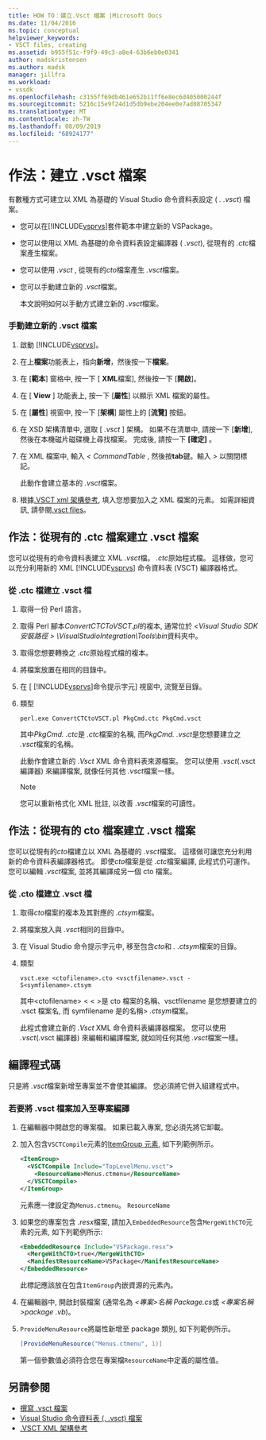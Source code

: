 ```yaml
---
title: HOW TO：建立.Vsct 檔案 |Microsoft Docs
ms.date: 11/04/2016
ms.topic: conceptual
helpviewer_keywords:
- VSCT files, creating
ms.assetid: b955f51c-f9f9-49c3-a8e4-63b6eb0e0341
author: madskristensen
ms.author: madsk
manager: jillfra
ms.workload:
- vssdk
ms.openlocfilehash: c3155ff69db461e652b11ff6e8ec6d405000244f
ms.sourcegitcommit: 5216c15e9f24d1d5db9ebe204ee0e7ad08705347
ms.translationtype: MT
ms.contentlocale: zh-TW
ms.lasthandoff: 08/09/2019
ms.locfileid: "68924177"
---
```

# <a name="how-to-create-a-vsct-file"></a>作法：建立 .vsct 檔案

有數種方式可建立以 XML 為基礎的 Visual Studio 命令資料表設定 ( *. .vsct*) 檔案。

- 您可以在[!INCLUDE[vsprvs](../../code-quality/includes/vsprvs_md.md)]套件範本中建立新的 VSPackage。

- 您可以使用以 XML 為基礎的命令資料表設定編譯器 ( *.vsct*), 從現有的 *.ctc*檔案產生檔案。

- 您可以使用 *.vsct* , 從現有的*cto*檔案產生 *.vsct*檔案。

- 您可以手動建立新的 *.vsct*檔案。

  本文說明如何以手動方式建立新的 *.vsct*檔案。

### <a name="to-manually-create-a-new-vsct-file"></a>手動建立新的 .vsct 檔案

1. 啟動 [!INCLUDE[vsprvs](../../code-quality/includes/vsprvs_md.md)]。

2. 在上**檔案**功能表上，指向**新增**，然後按一下**檔案**。

3. 在 [**範本**] 窗格中, 按一下 [ **XML**檔案], 然後按一下 [**開啟**]。

4. 在 [ **View** ] 功能表上, 按一下 [**屬性**] 以顯示 XML 檔案的屬性。

5. 在 [**屬性**] 視窗中, 按一下 [**架構**] 屬性上的 [**流覽]** 按鈕。

6. 在 XSD 架構清單中, 選取 [ *.vsct* ] 架構。 如果不在清單中, 請按一下 [**新增**], 然後在本機磁片磁碟機上尋找檔案。 完成後, 請按一下 **[確定]** 。

7. 在 XML 檔案中, 輸入 *< CommandTable* , 然後按**tab**鍵。輸入 *>* 以關閉標記。

    此動作會建立基本的 *.vsct*檔案。

8. 根據[.VSCT xml 架構參考](../../extensibility/vsct-xml-schema-reference.md), 填入您想要加入之 XML 檔案的元素。 如需詳細資訊, 請參閱[.vsct files](../../extensibility/internals/authoring-dot-vsct-files.md)。

<a name="how-to-create-a-dot-vsct-file-from-an-existing-dot-ctc-file"></a>

## <a name="how-to-create-a-vsct-file-from-an-existing-ctc-file"></a>作法：從現有的 .ctc 檔案建立 .vsct 檔案

您可以從現有的命令資料表建立 XML *.vsct*檔。 *.ctc*原始程式檔。 這樣做，您可以充分利用新的 XML [!INCLUDE[vsprvs](../../code-quality/includes/vsprvs_md.md)] 命令資料表 (VSCT) 編譯器格式。

### <a name="to-create-a-vsct-file-from-a-ctc-file"></a>從 .ctc 檔建立 .vsct 檔

1. 取得一份 Perl 語言。

2. 取得 Perl 腳本*ConvertCTCToVSCT.pl*的複本, 通常位於 *\<Visual Studio SDK 安裝路徑 > \VisualStudioIntegration\Tools\bin*資料夾中。

3. 取得您想要轉換之 *.ctc*原始程式檔的複本。

4. 將檔案放置在相同的目錄中。

5. 在 [ [!INCLUDE[vsprvs](../../code-quality/includes/vsprvs_md.md)]命令提示字元] 視窗中, 流覽至目錄。

6. 類型

   ```
   perl.exe ConvertCTCtoVSCT.pl PkgCmd.ctc PkgCmd.vsct
   ```

    其中*PkgCmd. .ctc*是 *.ctc*檔案的名稱, 而*PkgCmd. .vsct*是您想要建立之 *.vsct*檔案的名稱。

    此動作會建立新的 *.Vsct* XML 命令資料表來源檔案。 您可以使用 *.vsct*(.vsct 編譯器) 來編譯檔案, 就像任何其他 *.vsct*檔案一樣。

   > [!NOTE]
   > 您可以重新格式化 XML 批註, 以改善 *.vsct*檔案的可讀性。

<a name="how-to-create-a-dot-vsct-file-from-an-existing-dot-cto-file"></a>

## <a name="how-to-create-a-vsct-file-from-an-existing-cto-file"></a>作法：從現有的 cto 檔案建立 .vsct 檔案

您可以從現有的*cto*檔建立以 XML 為基礎的 *.vsct*檔案。 這樣做可讓您充分利用新的命令資料表編譯器格式。 即使*cto*檔案是從 *.ctc*檔案編譯, 此程式仍可運作。 您可以編輯 *.vsct*檔案, 並將其編譯成另一個 cto 檔案。

### <a name="to-create-a-vsct-file-from-a-cto-file"></a>從 .cto 檔建立 .vsct 檔

1. 取得*cto*檔案的複本及其對應的 *.ctsym*檔案。

2. 將檔案放入與 *.vsct*相同的目錄中。

3. 在 Visual Studio 命令提示字元中, 移至包含*cto*和 *. .ctsym*檔案的目錄。

4. 類型

    ```
    vsct.exe <ctofilename>.cto <vsctfilename>.vsct -S<symfilename>.ctsym
    ```

     其中\<ctofilename\> \< \< \>是 cto 檔案的名稱、vsctfilename 是您想要建立的 .vsct 檔案名, 而 symfilename 是的名稱\> *.ctsym*檔案。

     此程式會建立新的 *.Vsct* XML 命令資料表編譯器檔案。 您可以使用 *.vsct*(.vsct 編譯器) 來編輯和編譯檔案, 就如同任何其他 *.vsct*檔案一樣。

## <a name="compile-the-code"></a>編譯程式碼
 只是將 *.vsct*檔案新增至專案並不會使其編譯。 您必須將它併入組建程式中。

### <a name="to-add-a-vsct-file-to-project-compilation"></a>若要將 .vsct 檔案加入至專案編譯

1. 在編輯器中開啟您的專案檔。 如果已載入專案, 您必須先將它卸載。

2. 加入包含`VSCTCompile`元素的[ItemGroup 元素](../../msbuild/itemgroup-element-msbuild.md), 如下列範例所示。

    ```xml
    <ItemGroup>
      <VSCTCompile Include="TopLevelMenu.vsct">
        <ResourceName>Menus.ctmenu</ResourceName>
      </VSCTCompile>
    </ItemGroup>

    ```

     元素應一律設定為`Menus.ctmenu`。 `ResourceName`

3. 如果您的專案包含 *.resx*檔案, 請加入`EmbeddedResource`包含`MergeWithCTO`元素的元素, 如下列範例所示:

    ```xml
    <EmbeddedResource Include="VSPackage.resx">
      <MergeWithCTO>true</MergeWithCTO>
      <ManifestResourceName>VSPackage</ManifestResourceName>
    </EmbeddedResource>

    ```

     此標記應該放在包含`ItemGroup`內嵌資源的元素內。

4. 在編輯器中, 開啟封裝檔案 (通常名為 *\<專案\>名稱 Package.cs*或 *\<專案名稱\>package .vb*)。

5. `ProvideMenuResource`將屬性新增至 package 類別, 如下列範例所示。

    ```csharp
    [ProvideMenuResource("Menus.ctmenu", 1)]
    ```

     第一個參數值必須符合您在專案檔`ResourceName`中定義的屬性值。

## <a name="see-also"></a>另請參閱
- [撰寫 .vsct 檔案](../../extensibility/internals/authoring-dot-vsct-files.md)
- [Visual Studio 命令資料表 (. .vsct) 檔案](../../extensibility/internals/visual-studio-command-table-dot-vsct-files.md)
- [.VSCT XML 架構參考](../../extensibility/vsct-xml-schema-reference.md)
